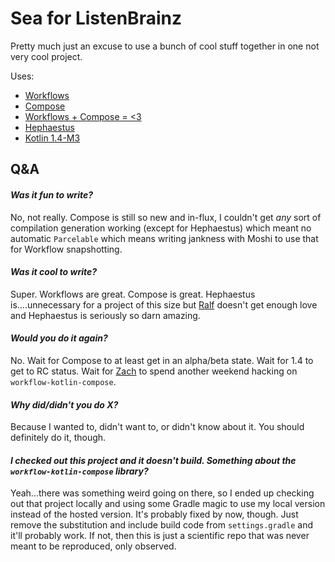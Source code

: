 # Sea for ListenBrainz

Pretty much just an excuse to use a bunch of cool stuff together in one not very cool project.

Uses:
- [Workflows](https://github.com/square/workflow-kotlin)
- [Compose](https://developer.android.com/jetpack/compose)
- [Workflows + Compose = <3](https://github.com/square/workflow-kotlin-compose)
- [Hephaestus](https://github.com/square/hephaestus)
- [Kotlin 1.4-M3](https://blog.jetbrains.com/kotlin/2020/07/kotlin-1-4-m3-is-out-standard-library-changes/)

## Q&A

#### _Was it fun to write?_

No, not really. Compose is still so new and in-flux, I couldn't get _any_ sort of compilation generation working (except for Hephaestus) which meant no automatic `Parcelable` which means writing jankness with Moshi to use that for Workflow snapshotting.

#### _Was it cool to write?_

Super. Workflows are great. Compose is great. Hephaestus is....unnecessary for a project of this size but [Ralf](https://github.com/vRallev) doesn't get enough love and Hephaestus is seriously so darn amazing.

#### _Would you do it again?_

No. Wait for Compose to at least get in an alpha/beta state. Wait for 1.4 to get to RC status. Wait for [Zach](https://github.com/zach-klippenstein) to spend another weekend hacking on `workflow-kotlin-compose`.

#### _Why did/didn't you do X?_

Because I wanted to, didn't want to, or didn't know about it. You should definitely do it, though.

#### _I checked out this project and it doesn't build. Something about the `workflow-kotlin-compose` library?_

Yeah...there was something weird going on there, so I ended up checking out that project locally and using some Gradle magic to use my local version instead of the hosted version. It's probably fixed by now, though. Just remove the substitution and include build code from `settings.gradle` and it'll probably work. If not, then this is just a scientific repo that was never meant to be reproduced, only observed.